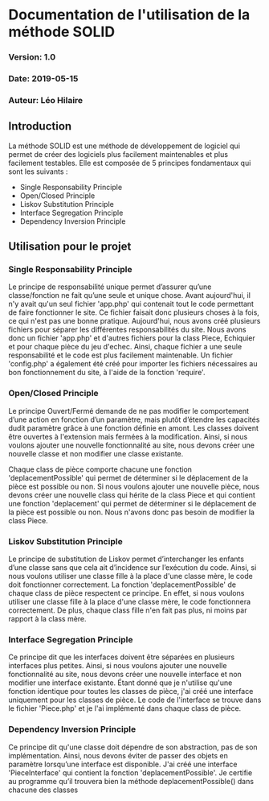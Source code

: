 # Documentation de l'utilisation de la méthode SOLID
### Version: 1.0
### Date: 2019-05-15
### Auteur: Léo Hilaire

## Introduction
La méthode SOLID est une méthode de développement de logiciel qui permet de créer des logiciels plus facilement maintenables et plus facilement testables. Elle est composée de 5 principes fondamentaux qui sont les suivants :

* Single Responsability Principle
* Open/Closed Principle
* Liskov Substitution Principle
* Interface Segregation Principle
* Dependency Inversion Principle

## Utilisation pour le projet
### Single Responsability Principle
Le principe de responsabilité unique permet d’assurer qu’une classe/fonction ne fait qu’une seule et unique chose. 
Avant aujourd'hui, il n'y avait qu'un seul fichier 'app.php' qui contenait tout le code permettant de faire fonctionner le site. Ce fichier faisait donc plusieurs choses à la fois, ce qui n'est pas une bonne pratique. Aujourd'hui, nous avons créé plusieurs fichiers pour séparer les différentes responsabilités du site. Nous avons donc un fichier 'app.php' et d'autres fichiers pour la class Piece, Echiquier et pour chaque pièce du jeu d'echec. Ainsi, chaque fichier a une seule responsabilité et le code est plus facilement maintenable.
Un fichier 'config.php' a également été créé pour importer les fichiers nécessaires au bon fonctionnement du site, à l'aide de la fonction 'require'.

### Open/Closed Principle
Le principe Ouvert/Fermé demande de ne pas modifier le comportement d’une action en fonction d’un paramètre, mais plutôt d’étendre les capacités dudit paramètre grâce à une fonction définie en amont. Les classes doivent être ouvertes à l'extension mais fermées à la modification. Ainsi, si nous voulons ajouter une nouvelle fonctionnalité au site, nous devons créer une nouvelle classe et non modifier une classe existante.

Chaque class de pièce comporte chacune une fonction 'deplacementPossible' qui permet de déterminer si le déplacement de la pièce est possible ou non. Si nous voulons ajouter une nouvelle pièce, nous devons créer une nouvelle class qui hérite de la class Piece et qui contient une fonction 'deplacement' qui permet de déterminer si le déplacement de la pièce est possible ou non. Nous n'avons donc pas besoin de modifier la class Piece.

### Liskov Substitution Principle
Le principe de substitution de Liskov permet d’interchanger les enfants d’une classe sans que cela ait d’incidence sur l’exécution du code. Ainsi, si nous voulons utiliser une classe fille à la place d'une classe mère, le code doit fonctionner correctement.
La fonction 'deplacementPossible' de chaque class de pièce respectent ce principe. En effet, si nous voulons utiliser une classe fille à la place d'une classe mère, le code fonctionnera correctement. De plus, chaque class fille n'en fait pas plus, ni moins par rapport à la class mère.

### Interface Segregation Principle
Ce principe dit que les interfaces doivent être séparées en plusieurs interfaces plus petites. Ainsi, si nous voulons ajouter une nouvelle fonctionnalité au site, nous devons créer une nouvelle interface et non modifier une interface existante.
Étant donné que je n'utilise qu'une fonction identique pour toutes les classes de pièce, j'ai créé une interface uniquement pour les classes de pièce. Le code de l'interface se trouve dans le fichier 'Piece.php' et je l'ai implémenté dans chaque class de pièce.

### Dependency Inversion Principle
Ce principe dit qu'une classe doit dépendre de son abstraction, pas de son implémentation. Ainsi, nous devons éviter de passer des objets en paramètre lorsqu’une interface est disponible.
J'ai créé une interface 'PieceInterface' qui contient la fonction 'deplacementPossible'. Je certifie au programme qu’il trouvera bien la méthode deplacementPossible() dans chacune des classes